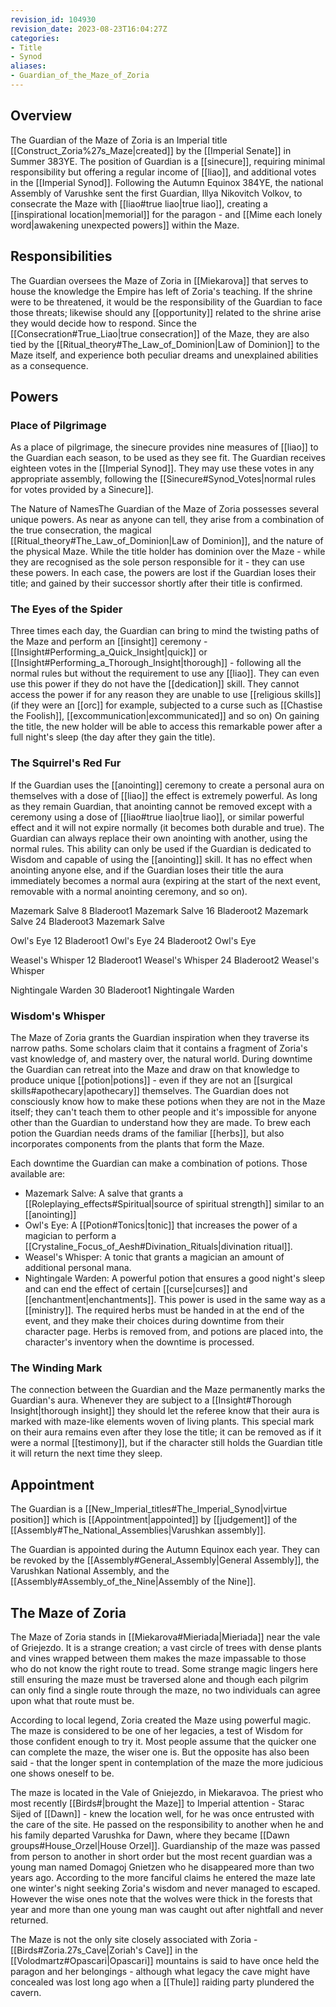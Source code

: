 ```yaml
---
revision_id: 104930
revision_date: 2023-08-23T16:04:27Z
categories:
- Title
- Synod
aliases:
- Guardian_of_the_Maze_of_Zoria
---
```



## Overview
The Guardian of the Maze of Zoria is an Imperial title [[Construct_Zoria%27s_Maze|created]] by the [[Imperial Senate]] in Summer 383YE. The position of Guardian is a [[sinecure]], requiring minimal responsibility but offering a regular income of [[liao]], and additional votes in the [[Imperial Synod]]. Following the Autumn Equinox 384YE, the national Assembly of Varushke sent the first Guardian, Illya Nikovitch Volkov, to consecrate the Maze with [[liao#true liao|true liao]], creating a [[inspirational location|memorial]] for the paragon - and [[Mime each lonely word|awakening unexpected powers]] within the Maze.

## Responsibilities
The Guardian oversees the Maze of Zoria in [[Miekarova]] that serves to house the knowledge the Empire has left of Zoria's teaching. If the shrine were to be threatened, it would be the responsibility of the Guardian to face those threats; likewise should any [[opportunity]] related to the shrine arise they would decide how to respond. Since the [[Consecration#True_Liao|true consecration]] of the Maze, they are also tied by the [[Ritual_theory#The_Law_of_Dominion|Law of Dominion]] to the Maze itself, and experience both peculiar dreams and unexplained abilities as a consequence.

## Powers
### Place of Pilgrimage
As a place of pilgrimage, the sinecure provides nine measures of [[liao]] to the Guardian each season, to be used as they see fit. The Guardian receives eighteen votes in the [[Imperial Synod]]. They may use these votes in any appropriate assembly, following the [[Sinecure#Synod_Votes|normal rules for votes provided by a Sinecure]].

The Nature of NamesThe Guardian of the Maze of Zoria possesses several unique powers. As near as anyone can tell, they arise from a combination of the true consecration, the magical [[Ritual_theory#The_Law_of_Dominion|Law of Dominion]], and the nature of the physical Maze. While the title holder has dominion over the Maze - while they are recognised as the sole person responsible for it - they can use these powers. In each case, the powers are lost if the Guardian loses their title; and gained by their successor shortly after their title is confirmed.
### The Eyes of the Spider
Three times each day, the Guardian can bring to mind the twisting paths of the Maze and perform an [[insight]] ceremony - [[Insight#Performing_a_Quick_Insight|quick]] or [[Insight#Performing_a_Thorough_Insight|thorough]] - following all the normal rules but without the requirement to use any [[liao]]. They can even use this power if they do not have the  [[dedication]] skill. They cannot access the power if for any reason they are unable to use [[religious skills]](if they were an [[orc]] for example, subjected to a curse such as [[Chastise the Foolish]], [[excommunication|excommunicated]] and so on)  On gaining the title, the new holder will be able to access this remarkable power after a full night's sleep (the day after they gain the title).

### The Squirrel's Red Fur
If the Guardian uses the [[anointing]] ceremony to create a personal aura on themselves with a dose of [[liao]] the effect is extremely powerful. As long as they remain Guardian, that anointing cannot be removed except with a ceremony using a dose of [[liao#true liao|true liao]], or similar powerful effect and it will not expire normally (it becomes both durable and true). The Guardian can always replace their own anointing with another, using the normal rules. This ability can only be used if the Guardian is dedicated to Wisdom and capable of using the [[anointing]] skill. It has no effect when anointing anyone else, and if the Guardian loses their title the aura immediately becomes a normal aura (expiring at the start of the next event, removable with a normal anointing ceremony, and so on).

Mazemark Salve
8 Bladeroot1 Mazemark Salve
16 Bladeroot2 Mazemark Salve
24 Bladeroot3 Mazemark Salve

Owl's Eye
12 Bladeroot1 Owl's Eye
24 Bladeroot2 Owl's Eye

Weasel's Whisper
12 Bladeroot1 Weasel's Whisper
24 Bladeroot2 Weasel's Whisper

Nightingale Warden
30 Bladeroot1 Nightingale Warden


### Wisdom's Whisper
The Maze of Zoria grants the Guardian inspiration when they traverse its narrow paths. Some scholars claim that it contains a fragment of Zoria's vast knowledge of, and mastery over, the natural world. During downtime the Guardian can retreat into the Maze and draw on that knowledge to produce unique [[potion|potions]] - even if they are not an [[surgical skills#apothecary|apothecary]] themselves. The Guardian does not consciously know how to make these potions when they are not in the Maze itself; they can't teach them to other people and it's impossible for anyone other than the Guardian to understand how they are made. To brew each potion the Guardian needs drams of the familiar [[herbs]], but also incorporates components from the plants that form the Maze.

Each downtime the Guardian can make a combination of potions. Those available are:
* Mazemark Salve: A salve that grants a [[Roleplaying_effects#Spiritual|source of spiritual strength]] similar to an [[anointing]]
* Owl's Eye: A [[Potion#Tonics|tonic]] that increases the power of a magician to perform a [[Crystaline_Focus_of_Aesh#Divination_Rituals|divination ritual]].
* Weasel's Whisper: A tonic that grants a magician an amount of additional personal mana.
* Nightingale Warden: A powerful potion that ensures a good night's sleep and can end the effect of certain [[curse|curses]] and [[enchantment|enchantments]].
This power is used in the same way as a [[ministry]]. The required herbs must be handed in at the end of the event, and they make their choices during downtime from their character page. Herbs is removed from, and potions are placed into, the character's inventory when the downtime is processed.
### The Winding Mark
The connection between the Guardian and the Maze permanently marks the Guardian's aura. Whenever they are subject to a [[Insight#Thorough Insight|thorough insight]] they should let the referee know that their aura is marked with maze-like elements woven of living plants. This special mark on their aura remains even after they lose the title; it can be removed as if it were a normal [[testimony]], but if the character still holds the Guardian title it will return the next time they sleep.

## Appointment
The Guardian is a [[New_Imperial_titles#The_Imperial_Synod|virtue position]] which is [[Appointment|appointed]] by [[judgement]] of the [[Assembly#The_National_Assemblies|Varushkan assembly]]. 

The Guardian is appointed during the Autumn Equinox each year. They can be revoked by the [[Assembly#General_Assembly|General Assembly]], the Varushkan National Assembly, and the [[Assembly#Assembly_of_the_Nine|Assembly of the Nine]].


## The Maze of Zoria

The Maze of Zoria stands in [[Miekarova#Mieriada|Mieriada]] near the vale of Griejezdo. It is a strange creation; a vast circle of trees with dense plants and vines wrapped between them makes the maze impassable to those who do not know the right route to tread. Some strange magic lingers here still ensuring the maze must be traversed alone and though each pilgrim can only find a single route through the maze, no two individuals can agree upon what that route must be. 

According to local legend, Zoria created the Maze using powerful magic. The maze is considered to be one of her legacies, a test of Wisdom for those confident enough to try it. Most people assume that the quicker one can complete the maze, the wiser one is. But the opposite has also been said - that the longer spent in contemplation of the maze the more judicious one shows oneself to be.

The maze is located in the Vale of Gniejezdo, in Miekaravoa. The priest who most recently [[Birds#|brought the Maze]] to Imperial attention - Starac Sijed of [[Dawn]] - knew the location well, for he was once entrusted with the care of the site. He passed on the responsibility to another when he and his family departed Varushka for Dawn, where they became [[Dawn groups#House_Orzel|House Orzel]]. Guardianship of the maze was passed from person to another in short order but the most recent guardian was a young man named Domagoj Gnietzen who he disappeared more than two years ago. According to the more fanciful claims he entered the maze late one winter's night seeking Zoria's wisdom and never managed to escaped. However the wise ones note that the wolves were thick in the forests that year and more than one young man was caught out after nightfall and never returned.

The Maze is not the only site closely associated with Zoria - [[Birds#Zoria.27s_Cave|Zoriah's Cave]] in the [[Volodmartz#Opascari|Opascari]] mountains is said to have once held the paragon and her belongings - although what legacy the cave might have concealed was lost long ago when a [[Thule]] raiding party plundered the cavern.